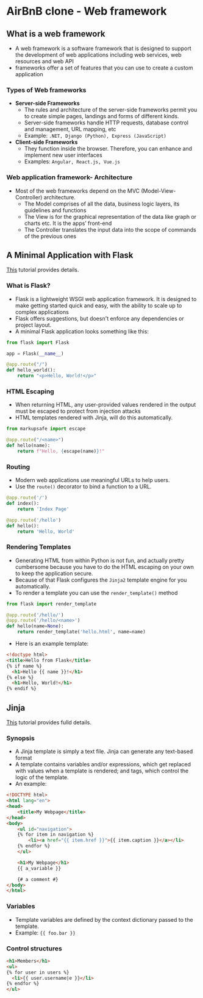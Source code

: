 # AirBnB clone - Web framework

## What is a web framework

- A web framework is a software framework that is designed to support the development of web applications including web services, web resources and web API
- frameworks offer a set of features that you can use to create a custom application

### Types of Web frameworks

- **Server-side Frameworks**
  - The rules and architecture of the server-side frameworks permit you to create simple pages, landings and forms of different kinds.
  - Server-side frameworks handle HTTP requests, database control and management, URL mapping, etc
   - Example: `.NET, Django (Python), Express (JavaScript)`
- **Client-side Frameworks**
  - They function inside the browser. Therefore, you can enhance and implement new user interfaces
  - Examples: `Angular, React.js, Vue.js`

### Web application framework- Architecture

- Most of the web frameworks depend on the MVC (Model-View-Controller) architecture.
  - The Model comprises of all the data, business logic layers, its guidelines and functions
  - The View is for the graphical representation of the data like graph or charts etc. It is the apps’ front-end
  - The Controller translates the input data into the scope of commands of the previous ones

## A Minimal Application with Flask

[This](https://flask.palletsprojects.com/en/2.0.x/quickstart/#a-minimal-application) tutorial provides details.

### What is Flask?

- Flask is a lightweight WSGI web application framework. It is designed to make getting started quick and easy, with the ability to scale up to complex applications
- Flask offers suggestions, but doesn't enforce any dependencies or project layout.
- A minimal Flask application looks something like this:

```Python
from flask import Flask

app = Flask(__name__)

@app.route("/")
def hello_world():
    return "<p>Hello, World!</p>"
```

### HTML Escaping

- When returning HTML, any user-provided values rendered in the output must be escaped to protect from injection attacks
- HTML templates rendered with Jinja, will do this automatically.

```Python
from markupsafe import escape

@app.route("/<name>")
def hello(name):
    return f"Hello, {escape(name)}!"
```

### Routing

- Modern web applications use meaningful URLs to help users.
- Use the `route()` decorator to bind a function to a URL.

```Python
@app.route('/')
def index():
    return 'Index Page'

@app.route('/hello')
def hello():
    return 'Hello, World'
```

### Rendering Templates

- Generating HTML from within Python is not fun, and actually pretty cumbersome because you have to do the HTML escaping on your own to keep the application secure.
- Because of that Flask configures the `Jinja2` template engine for you automatically.
- To render a template you can use the `render_template()` method

```Python
from flask import render_template

@app.route('/hello/')
@app.route('/hello/<name>')
def hello(name=None):
    return render_template('hello.html', name=name)
```

- Here is an example template:

```html
<!doctype html>
<title>Hello from Flask</title>
{% if name %}
  <h1>Hello {{ name }}!</h1>
{% else %}
  <h1>Hello, World!</h1>
{% endif %}
```

## Jinja

[This](https://jinja.palletsprojects.com/en/2.9.x/templates/) tutorial
provides fulld details.

### Synopsis

- A Jinja template is simply a text file. Jinja can generate any text-based format
- A template contains variables and/or expressions, which get replaced with values when a template is rendered; and tags, which control the logic of the template.
- An example:

```html
<!DOCTYPE html>
<html lang="en">
<head>
    <title>My Webpage</title>
</head>
<body>
    <ul id="navigation">
    {% for item in navigation %}
        <li><a href="{{ item.href }}">{{ item.caption }}</a></li>
    {% endfor %}
    </ul>

    <h1>My Webpage</h1>
    {{ a_variable }}

    {# a comment #}
</body>
</html>
```

### Variables

- Template variables are defined by the context dictionary passed to the template.
- Example: `{{ foo.bar }}`

### Control structures

```html
<h1>Members</h1>
<ul>
{% for user in users %}
  <li>{{ user.username|e }}</li>
{% endfor %}
</ul>
```
